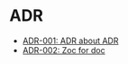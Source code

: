 # ADR

- [ADR-001: ADR about ADR](./ADR-001_adr-about-adr.md)
- [ADR-002: Zoc for doc](./ADR-002_zok-for-doc.md)
